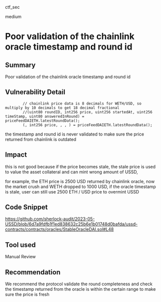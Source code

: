 ctf_sec

medium

# Poor validation of the chainlink oracle timestamp and round id

## Summary

Poor validation of the chainlink oracle timestamp and round id

## Vulnerability Detail

```solidity
        // chainlink price data is 8 decimals for WETH/USD, so multiply by 10 decimals to get 18 decimal fractional
        //(uint80 roundID, int256 price, uint256 startedAt, uint256 timeStamp, uint80 answeredInRound) = priceFeedDAIETH.latestRoundData();
        (, int256 price, , , ) = priceFeedDAIETH.latestRoundData();
```

the timestamp and round id is never validated to make sure the price returned from chainlink is outdated

## Impact

this is not good because if the price becomes stale, the stale price is used to value the asset collateral and can mint wrong amount of USSD,

for example, the ETH price is 2500 USD returned by chainlink oracle, now the market crush and WETH dropped to 1000 USD, if the oracle timestamp is stale, user can still use 2500 ETH / USD price to overmint USSD

## Code Snippet

https://github.com/sherlock-audit/2023-05-USSD/blob/6d7a9fdfb1f1ed838632c25b6e1b01748d0bafda/ussd-contracts/contracts/oracles/StableOracleDAI.sol#L48

## Tool used

Manual Review

## Recommendation

We recommend the protocol validate the round completeness and check the timestamp returned from the oracle is within the certain range to make sure the price is fresh

